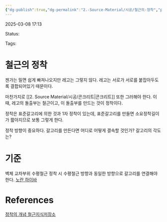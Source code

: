 ```yaml
---
{"dg-publish":true,"dg-permalink":"2.-Source-Material/시공/철근의-정착","permalink":"/2.-Source-Material/시공/철근의-정착/"}
---
```


2025-03-08 17:13

Status: 

Tags: 

# 철근의 정착
젠가는 밀면 쉽게 빠져나오지만 레고는 그렇지 않다. 레고는 서로가 서로를 붙잡아두도록 결합되어있기 때문이다.

마찬가지로 [[2. Source Material/시공/콘크리트\|콘크리트]] 또한 그러해야 한다. 이때, 레고의 돌출부는 철근이고, 이 돌출부를 만드는 것이 정착이다.

정착은 표준갈고리에 의한 것과 1자 정착이 있는데, 표준갈고리를 만들면 소요정착길이가 짧아지므로 보통 그렇게 한다.

정착 방향이 중요하다. 갈고리를 만든다면 어디로 어떻게 결속할 것인가? 갈고리의 각도는?

# 기준
벽체 교차부위 수평철근 정착 시 수평철근 방향과 동일한 방향으로 갈고리를 연결해야 한다. [노란 하이바](https://m.blog.naver.com/ggupjil/222480811213?recommendTrackingCode=2) 

# References
[정착의 개념 철근지식저장소](https://next-rebar.tistory.com/15) 